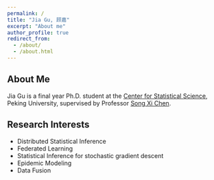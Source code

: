 ```yaml
---
permalink: /
title: "Jia Gu, 顾嘉"
excerpt: "About me"
author_profile: true
redirect_from: 
  - /about/
  - /about.html
---
```


About Me
------------------------
Jia Gu is a final year Ph.D. student at the [Center for Statistical Science](https://www.stat-center.pku.edu.cn/), Peking University, supervised by Professor [Song Xi Chen](https://www.songxichen.com/).


Research Interests
------------------------

- Distributed Statistical Inference
- Federated Learning
- Statistical Inference for stochastic gradient descent
- Epidemic Modeling
- Data Fusion



